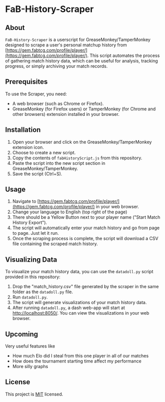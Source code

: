 # FaB-History-Scraper

## About
`FaB-History-Scraper` is a userscript for GreaseMonkey/TamperMonkey designed to scrape a user's personal matchup history from [https://gem.fabtcg.com/profile/player/](https://gem.fabtcg.com/profile/player/). This script automates the process of gathering match history data, which can be useful for analysis, tracking progress, or simply archiving your match records.

## Prerequisites
To use the Scraper, you need:
- A web browser (such as Chrome or Firefox).
- GreaseMonkey (for Firefox users) or TamperMonkey (for Chrome and other browsers) extension installed in your browser.

## Installation
1. Open your browser and click on the GreaseMonkey/TamperMonkey extension icon.
2. Choose to create a new script.
3. Copy the contents of `fabHistoryScript.js` from this repository.
4. Paste the script into the new script section in GreaseMonkey/TamperMonkey.
5. Save the script (Ctrl+S).

## Usage
1. Navigate to [https://gem.fabtcg.com/profile/player/](https://gem.fabtcg.com/profile/player/) in your web browser.
2. Change your language to English (top right of the page)
3. There should be a Yellow Button next to your player name ("Start Match History Export").
4. The script will automatically enter your match history and go from page to page. Just let it run.
5. Once the scraping process is complete, the script will download a CSV file containing the scraped match history.

## Visualizing Data
To visualize your match history data, you can use the `datadoll.py` script provided in this repository:
1. Drop the "match_history.csv" file generated by the scraper in the same folder as the `datadoll.py` file.
2. Run `datadoll.py`.
3. The script will generate visualizations of your match history data.
4. After running `datadoll.py`, a dash web-app will start at [http://localhost:8050/](http://localhost:8050/). You can view the visualizations in your web browser.

## Upcoming
Very useful features like
- How much Elo did I steal from this one player in all of our matches
- How does the tournament starting time affect my performance
- More silly graphs

## License
This project is [MIT](https://choosealicense.com/licenses/mit/) licensed.
